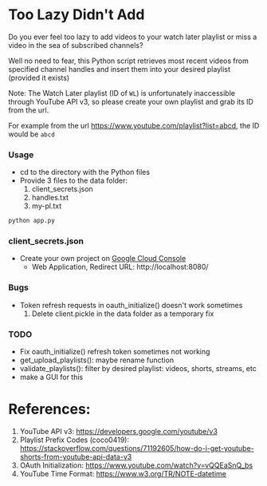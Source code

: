 # Too Lazy Didn't Add

Do you ever feel too lazy to add videos to your watch later playlist or miss a video in the sea of subscribed channels?

Well no need to fear, this Python script retrieves most recent videos from specified channel handles and insert them into your desired playlist (provided it exists)

Note: The Watch Later playlist (ID of `WL`) is unfortunately inaccessible through YouTube API v3, so please create your own playlist and grab its ID from the url.

For example from the url https://www.youtube.com/playlist?list=abcd, the ID would be `abcd`

### Usage
- cd to the directory with the Python files
- Provide 3 files to the data folder:
    1. client_secrets.json
    2. handles.txt
    3. my-pl.txt
```bash
python app.py
```

### client_secrets.json
- Create your own project on [Google Cloud Console](https://console.cloud.google.com/)
    - Web Application, Redirect URL: http://localhost:8080/

### Bugs
- Token refresh requests in oauth_initialize() doesn't work sometimes
    1. Delete client.pickle in the data folder as a temporary fix

### TODO
- Fix oauth_initialize() refresh token sometimes not working
- get_upload_playlists(): maybe rename function
- validate_playlists(): filter by desired playlist: videos, shorts, streams, etc
- make a GUI for this


# References:
1. YouTube API v3: https://developers.google.com/youtube/v3
2. Playlist Prefix Codes (coco0419): https://stackoverflow.com/questions/71192605/how-do-i-get-youtube-shorts-from-youtube-api-data-v3
3. OAuth Initialization: https://www.youtube.com/watch?v=vQQEaSnQ_bs
4. YouTube Time Format: https://www.w3.org/TR/NOTE-datetime